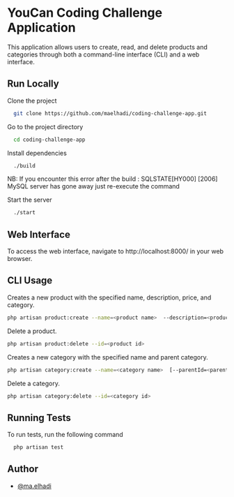 
# YouCan Coding Challenge Application

This application allows users to create, read, and delete products and categories through both a command-line interface (CLI) and a web interface.

## Run Locally

Clone the project

```bash
  git clone https://github.com/maelhadi/coding-challenge-app.git
```

Go to the project directory

```bash
  cd coding-challenge-app
```

Install dependencies

```bash
  ./build
```
NB: If you encounter this error after the build : 
SQLSTATE[HY000] [2006] MySQL server has gone away
just re-execute the command

Start the server

```bash
  ./start
```

## Web Interface

To access the web interface, navigate to http://localhost:8000/ in your web browser.


## CLI Usage

Creates a new product with the specified name, description, price, and category.
```bash
php artisan product:create --name=<product name>  --description=<product description>  --price=<product price>  --image=<product image path>
```

Delete a product.
```bash
php artisan product:delete --id=<product id>
```

Creates a new category with the specified name and parent category.
```bash
php artisan category:create --name=<category name>  [--parentId=<parent id>]
```

Delete a category.
```bash
php artisan category:delete --id=<category id>
```


## Running Tests

To run tests, run the following command

```bash
  php artisan test
```

 
## Author

- [@ma.elhadi](https://github.com/maelhadi)



